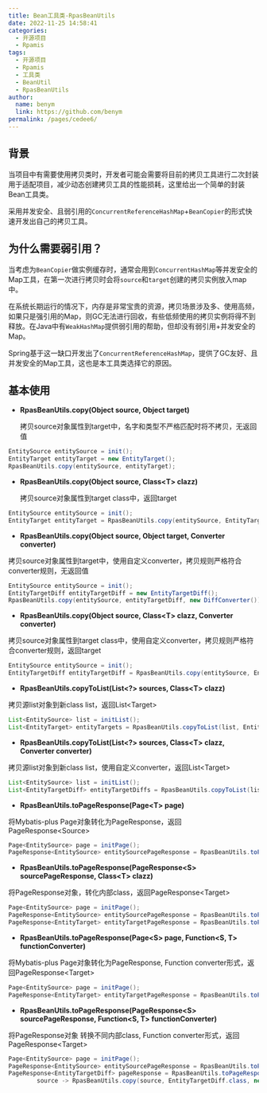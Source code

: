 ```yaml
---
title: Bean工具类-RpasBeanUtils
date: 2022-11-25 14:58:41
categories: 
  - 开源项目
  - Rpamis
tags:
  - 开源项目
  - Rpamis
  - 工具类
  - BeanUtil
  - RpasBeanUtils
author: 
  name: benym
  link: https://github.com/benym
permalink: /pages/cedee6/
---
```


## 背景

当项目中有需要使用拷贝类时，开发者可能会需要将目前的拷贝工具进行二次封装用于适配项目，减少动态创建拷贝工具的性能损耗，这里给出一个简单的封装Bean工具类。

采用并发安全、且弱引用的`ConcurrentReferenceHashMap`+`BeanCopier`的形式快速开发出自己的拷贝工具。


## 为什么需要弱引用？

当考虑为`BeanCopier`做实例缓存时，通常会用到`ConcurrentHashMap`等并发安全的Map工具，在第一次进行拷贝时会将`source`和`target`创建的拷贝实例放入map中。

在系统长期运行的情况下，内存是非常宝贵的资源，拷贝场景涉及多、使用高频，如果只是强引用的Map，则GC无法进行回收，有些低频使用的拷贝实例将得不到释放。在Java中有`WeakHashMap`提供弱引用的帮助，但却没有弱引用+并发安全的Map。

Spring基于这一缺口开发出了`ConcurrentReferenceHashMap`，提供了GC友好、且并发安全的Map工具，这也是本工具类选择它的原因。

## 基本使用

- **RpasBeanUtils.copy(Object source, Object target)**

  拷贝source对象属性到target中，名字和类型不严格匹配时将不拷贝，无返回值
```java
EntitySource entitySource = init();
EntityTarget entityTarget = new EntityTarget();
RpasBeanUtils.copy(entitySource, entityTarget);
```

- **RpasBeanUtils.copy(Object source, Class&lt;T> clazz)**

  拷贝source对象属性到target class中，返回target
```java
EntitySource entitySource = init();
EntityTarget entityTarget = RpasBeanUtils.copy(entitySource, EntityTarget.class);
```

- **RpasBeanUtils.copy(Object source, Object target, Converter converter)**

拷贝source对象属性到target中，使用自定义converter，拷贝规则严格符合converter规则，无返回值
```java
EntitySource entitySource = init();
EntityTargetDiff entityTargetDiff = new EntityTargetDiff();
RpasBeanUtils.copy(entitySource, entityTargetDiff, new DiffConverter());
```

- **RpasBeanUtils.copy(Object source, Class&lt;T> clazz, Converter converter)**

拷贝source对象属性到target class中，使用自定义converter，拷贝规则严格符合converter规则，返回target
```java
EntitySource entitySource = init();
EntityTargetDiff entityTargetDiff = RpasBeanUtils.copy(entitySource, EntityTargetDiff.class, new DiffConverter());
```

- **RpasBeanUtils.copyToList(List&lt;?> sources, Class&lt;T> clazz)**

拷贝源list对象到新class list，返回List&lt;Target>
```java
List<EntitySource> list = initList();
List<EntityTarget> entityTargets = RpasBeanUtils.copyToList(list, EntityTarget.class);
```

- **RpasBeanUtils.copyToList(List&lt;?> sources, Class&lt;T> clazz, Converter converter)**

拷贝源list对象到新class list，使用自定义converter，返回List&lt;Target>
```java
List<EntitySource> list = initList();
List<EntityTargetDiff> entityTargetDiffs = RpasBeanUtils.copyToList(list, EntityTargetDiff.class, new DiffConverter());
```

- **RpasBeanUtils.toPageResponse(Page&lt;T> page)**

将Mybatis-plus Page对象转化为PageResponse，返回PageResponse&lt;Source>
```java
Page<EntitySource> page = initPage();
PageResponse<EntitySource> entitySourcePageResponse = RpasBeanUtils.toPageResponse(page);
```

- **RpasBeanUtils.toPageResponse(PageResponse&lt;S> sourcePageResponse, Class&lt;T> clazz)**

将PageResponse对象，转化内部class，返回PageResponse&lt;Target>
```java
Page<EntitySource> page = initPage();
PageResponse<EntitySource> entitySourcePageResponse = RpasBeanUtils.toPageResponse(page);
PageResponse<EntityTarget> entityTargetPageResponse = RpasBeanUtils.toPageResponse(entitySourcePageResponse, EntityTarget.class);
```

- **RpasBeanUtils.toPageResponse(Page&lt;S> page, Function&lt;S, T> functionConverter)**

将Mybatis-plus Page对象转化为PageResponse, Function converter形式，返回PageResponse&lt;Target>
```java
Page<EntitySource> page = initPage();
PageResponse<EntityTarget> entityTargetPageResponse = RpasBeanUtils.toPageResponse(page, source -> RpasBeanUtils.copy(source, EntityTarget.class));
```

- **RpasBeanUtils.toPageResponse(PageResponse&lt;S> sourcePageResponse, Function&lt;S, T> functionConverter)**

将PageResponse对象 转换不同内部class, Function converter形式，返回PageResponse&lt;Target>
```java
Page<EntitySource> page = initPage();
PageResponse<EntitySource> entitySourcePageResponse = RpasBeanUtils.toPageResponse(page);
PageResponse<EntityTargetDiff> pageResponse = RpasBeanUtils.toPageResponse(entitySourcePageResponse,
        source -> RpasBeanUtils.copy(source, EntityTargetDiff.class, new DiffConverter()));
```
